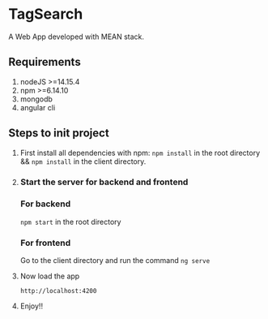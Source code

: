 # TagSearch

A Web App developed with MEAN stack.

## Requirements

1. nodeJS >=14.15.4
2. npm >=6.14.10
3. mongodb
4. angular cli

## Steps to init project

1.  First install all dependencies with npm:
    `npm install` in the root directory && `npm install` in the client directory.

2.  ### Start the server for backend and frontend

    ### For backend

    `npm start` in the root directory

    ### For frontend

    Go to the client directory and run the command `ng serve`

3.  Now load the app

    ```javacript
    http://localhost:4200
    ```

4.  Enjoy!!
